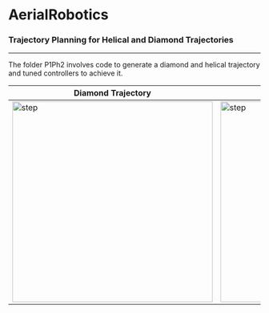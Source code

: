 # AerialRobotics
### Trajectory Planning for Helical and Diamond Trajectories
---------------------------------------
The folder P1Ph2 involves code to generate a diamond and helical trajectory and tuned controllers to achieve it.


| Diamond Trajectory  | Helical Trajectory|
| ------------------- | ----------------- |
| <img src="https://github.com/rishabh1b/AerialRobotics/blob/master/P1/P1Ph2/gifs/diamond.gif" alt="step" width="400">| <img src="https://github.com/rishabh1b/AerialRobotics/blob/master/P1/P1Ph2/gifs/helical.gif" alt="step" width="400"/>|

